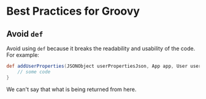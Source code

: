 # Best Practices for Groovy

## Avoid `def`

Avoid using `def` because it breaks the readability and usability of the code. For example: 

```groovy
def addUserProperties(JSONObject userPropertiesJson, App app, User user) {
    // some code
}
```

We can't say that what is being returned from here.
